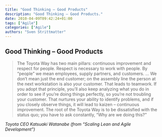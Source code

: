 ```yaml
---
title: "Good Thinking – Good Products"
description: "Good Thinking – Good Products."
date: 2010-04-09T09:42:24+01:00
tags: ["Agile"]
categories: ["Agile"]
authors: "Sven Strittmatter"
---
```


## Good Thinking – Good Products

> The  Toyota Way has two  main pillars: continuous improvement  and respect for
> people.  Respect  is  necessary  to  work  with  people.  By  “people”  we  mean
> employees,  supply  partners, and  customers.  …  We  don’t  mean just  the  end
> customer; on the assembly  line the person at the next  workstation is also your
> customer. That leads to teamwork. If  you adopt that principle, you’ll also keep
> analyzing what  you do  in order  to see  if you’re  doing things  perfectly, so
> you’re  not troubling  your customer.  That  nurtures your  ability to  identify
> problems,  and  if  you  closely  observe  things, it  will  lead  to  kaizen  –
> continuous improvement.  The root of the  Toyota Way is to  be dissatisfied with
> the status quo; you have to ask constantly, “Why are we doing this?”

_Toyota CEO Katsuaki Watanabe (from “Scaling Lean and Agile Development”)_
